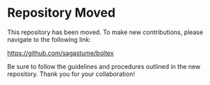 # Repository Moved
This repository has been moved. To make new contributions, please navigate to the following link:

https://github.com/sagastume/boltex

Be sure to follow the guidelines and procedures outlined in the new repository. Thank you for your collaboration!
